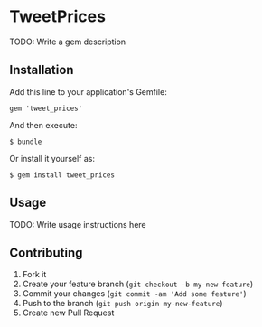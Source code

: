 # TweetPrices

TODO: Write a gem description

## Installation

Add this line to your application's Gemfile:

    gem 'tweet_prices'

And then execute:

    $ bundle

Or install it yourself as:

    $ gem install tweet_prices

## Usage

TODO: Write usage instructions here

## Contributing

1. Fork it
2. Create your feature branch (`git checkout -b my-new-feature`)
3. Commit your changes (`git commit -am 'Add some feature'`)
4. Push to the branch (`git push origin my-new-feature`)
5. Create new Pull Request
